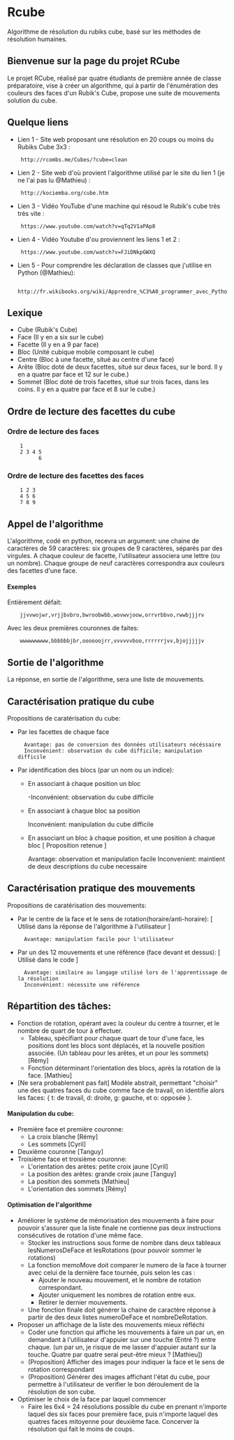 # Rcube
Algorithme de résolution du rubiks cube, basé sur les méthodes de résolution humaines.

## Bienvenue sur la page du projet RCube
Le projet RCube, réalisé par quatre étudiants de première année de classe préparatoire, vise à créer un algorithme, qui à partir de l'énumération des couleurs des faces d'un Rubik's Cube, propose une suite de mouvements solution du cube.

## Quelque liens
- Lien 1 - Site web proposant une résolution en 20 coups ou moins du Rubiks Cube 3x3 :

       http://rcombs.me/Cubes/?cube=clean

- Lien 2 - Site web d'où provient l'algorithme utilisé par le site du lien 1 (je ne l'ai pas lu @Mathieu) :

       http://kociemba.org/cube.htm

- Lien 3 - Vidéo YouTube d'une machine qui résoud le Rubik's cube très très vite :

       https://www.youtube.com/watch?v=qTq2V1aPAp8

- Lien 4 - Vidéo Youtube d'ou proviennent les liens 1 et 2 :

       https://www.youtube.com/watch?v=FJiDNkpGWXQ

- Lien 5 - Pour comprendre les déclaration de classes que j'utilise en Python (@Mathieu):

       http://fr.wikibooks.org/wiki/Apprendre_%C3%A0_programmer_avec_Python/Classes,_m%C3%A9thodes,_h%C3%A9ritage


## Lexique
* Cube (Rubik's Cube)
* Face (Il y en a six sur le cube)
* Facette (Il y en a 9 par face)
* Bloc (Unité cubique mobile composant le cube)
* Centre (Bloc à une facette, situé au centre d'une face)
* Arête (Bloc doté de deux facettes, situé sur deux faces, sur le bord. Il y en a quatre par face et 12 sur le cube.)
* Sommet (Bloc doté de trois facettes, situé sur trois faces, dans les coins. Il y en a quatre par face et 8 sur le cube.)

## Ordre de lecture des facettes du cube
### Ordre de lecture des faces
        1
        2 3 4 5
              6
### Ordre de lecture des facettes des faces
        1 2 3
        4 5 6
        7 8 9
## Appel de l'algorithme
L'algorithme, codé en python, recevra un argument: une chaine de caractères de 59 caractères: six groupes de 9 caractères, séparés par des virgules. A chaque couleur de facette, l'utilisateur associera une lettre (ou un nombre). Chaque groupe de neuf caractères correspondra aux couleurs des facettes d'une face.

#### Exemples
Entièrement défait:

        jjvvwojwr,vrjjbvbro,bwroobwbb,wovwvjoow,orrvrbbvo,rwwbjjjrv
Avec les deux premières couronnes de faites:

        wwwwwwwww,bbbbbbjbr,oooooojrr,vvvvvvboo,rrrrrrjvv,bjojjjjjv

## Sortie de l'algorithme
La réponse, en sortie de l'algorithme, sera une liste de mouvements.

## Caractérisation pratique du cube
Propositions de caratérisation du cube:
* Par les facettes de chaque face

        Avantage: pas de conversion des données utilisateurs nécéssaire
        Inconvénient: observation du cube difficile; manipulation difficile

* Par identification des blocs (par un nom ou un indice):

     + En associant à chaque position un bloc

        -Inconvénient: observation du cube difficile

     + En associant à chaque bloc sa position

        Inconvénient: manipulation du cube difficile

     + En associant un bloc à chaque position, et une position à chaque bloc [ Proposition retenue ]

        Avantage: observation et manipulation facile
        Inconvenient: maintient de deux descriptions du cube necessaire
        
## Caractérisation pratique des mouvements

Propositions de caratérisation des mouvements:
* Par le centre de la face et le sens de rotation(horaire/anti-horaire): [ Utilisé dans la réponse de l'algorithme à l'utilisateur ]

        Avantage: manipulation facile pour l'utilisateur

* Par un des 12 mouvements et une référence (face devant et dessus): [ Utilisé dans le code ]
        
        Avantage: similaire au langage utilisé lors de l'apprentissage de la résolution
        Inconvénient: nécessite une référence

## Répartition des tâches:
* Fonction de rotation, opérant avec la couleur du centre à tourner, et le nombre de quart de tour à effectuer.
     + Tableau, spécifiant pour chaque quart de tour d'une face, les positions dont les blocs sont déplacés, et la nouvelle position associée. (Un tableau pour les arêtes, et un pour les sommets) [Rémy]
     + Fonction déterminant l'orientation des blocs, après la rotation de la face. [Mathieu]
* [Ne sera probablement pas fait] Modèle abstrait, permettant "choisir" une des quatres faces du cube comme face de travail, on identifie alors les faces: { t: de travail, d: droite, g: gauche, et o: opposée }.

#### Manipulation du cube:
* Première face et première couronne:
     + La croix blanche [Rémy]
     + Les sommets [Cyril]
* Deuxième couronne [Tanguy]
* Troisième face et troisième couronne:
     + L'orientation des arètes: petite croix jaune [Cyril]
     + La position des arêtes: grande croix jaune [Tanguy]
     + La position des sommets [Mathieu]
     + L'orientation des sommets [Rémy]

#### Optimisation de l'algorithme
* Améliorer le système de mémorisation des mouvements à faire pour pouvoir s'assurer que la liste finale ne contienne pas deux instructions consécutives de rotation d'une même face.
     + Stocker les instructions sous forme de nombre dans deux tableaux lesNumerosDeFace et lesRotations (pour pouvoir sommer le rotations)
     + La fonction memoMove doit comparer le numero de la face à tourner avec celui de la dernière face tournée, puis selon les cas :
         - Ajouter le nouveau mouvement, et le nombre de rotation correspondant.
         - Ajouter uniquement les nombres de rotation entre eux.
         - Retirer le dernier mouvements.
     + Une fonction finale doit générer la chaine de caractère réponse à partir de des deux listes numeroDeFace et nombreDeRotation.
* Proposer un affichage de la liste des mouvements mieux réfléchi
     + Coder une fonction qui affiche les mouvements à faire un par un, en demandant à l'utilisateur d'appuier sur une touche (Entré ?) entre chaque. (un par un, je risque de me lasser d'appuier autant sur la touche. Quatre par quatre serai peut-être mieux ? [Mathieu])
     + (Proposition) Afficher des images pour indiquer la face et le sens de rotation correspondant
     + (Proposition) Générer des images affichant l'état du cube, pour permettre à l'utilisateur de verifier le bon déroulement de la résolution de son cube.
* Optimiser le choix de la face par laquel commencer
     + Faire les 6x4 = 24 résolutions possible du cube en prenant n'importe laquel des six faces pour première face, puis n'importe laquel des quatres faces mitoyenne pour deuxième face. Concerver la résolution qui fait le moins de coups.
